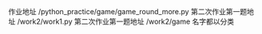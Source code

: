 作业地址 /python_practice/game/game_round_more.py
第二次作业第一题地址 /work2/work1.py
第二次作业第一题地址 /work2/game 名字都以分类
